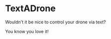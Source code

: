 TextADrone
==============================

Wouldn't it be nice to control your drone via text?

You know you love it!